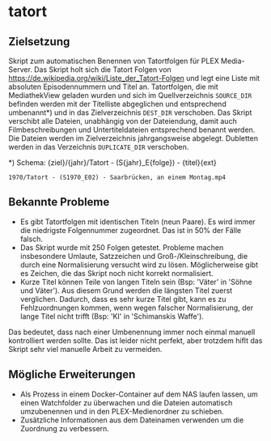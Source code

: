 # tatort

## Zielsetzung
Skript zum automatischen Benennen von Tatortfolgen für PLEX Media-Server. Das Skript holt sich die Tatort Folgen von https://de.wikipedia.org/wiki/Liste_der_Tatort-Folgen und legt eine Liste mit absoluten Episodennummern und Titel an. Tatortfolgen, die mit MediathekView geladen wurden und sich im Quellverzeichnis `SOURCE_DIR` befinden werden mit der Titelliste abgeglichen und entsprechend umbenannt*) und in das Zielverzeichnis `DEST_DIR` verschoben. Das Skript verschibt alle Dateien, unabhängig von der Dateiendung, damit auch Filmbeschreibungen und Untertiteldateien entsprechend benannt werden. Die Dateien werden im Zielverzeichnis jahrgangsweise abgelegt. Dubletten werden in das Verzeichnis `DUPLICATE_DIR` verschoben.

*) Schema: {ziel}/{jahr}/Tatort - (S{jahr}_E{folge}) - {titel}{ext}

```
1970/Tatort - (S1970_E02) - Saarbrücken, an einem Montag.mp4
```

## Bekannte Probleme
- Es gibt Tatortfolgen mit identischen Titeln (neun Paare). Es wird immer die niedrigste Folgennummer zugeordnet. Das ist in 50% der Fälle falsch.
- Das Skript wurde mit 250 Folgen getestet. Probleme machen insbesondere Umlaute, Satzzeichen und Groß-/Kleinschreibung, die durch eine Normalisierung versucht wird zu lösen. Möglicherweise gibt es Zeichen, die das Skript noch nicht korrekt normalisiert.
- Kurze Titel können Teile von langen Titeln sein (Bsp: 'Väter' in 'Söhne und Väter'). Aus diesem Grund werden die längsten Titel zuerst verglichen. Dadurch, dass es sehr kurze Titel gibt, kann es zu Fehlzuordnungen kommen, wenn wegen falscher Normalisierung, der lange Titel nicht trifft (Bsp: 'KI' in 'Schimanskis Waffe').

Das bedeutet, dass nach einer Umbenennung immer noch einmal manuell kontrolliert werden sollte. Das ist leider nicht perfekt, aber trotzdem hiflt das Skript sehr viel manuelle Arbeit zu vermeiden.

## Mögliche Erweiterungen

- Als Prozess in einem Docker-Container auf dem NAS laufen lassen, um einen Watchfolder zu überwachen und die Dateien automatisch umzubenennen und in den PLEX-Medienordner zu schieben.
- Zusätzliche Informationen aus dem Dateinamen verwenden um die Zuordnung zu verbessern.